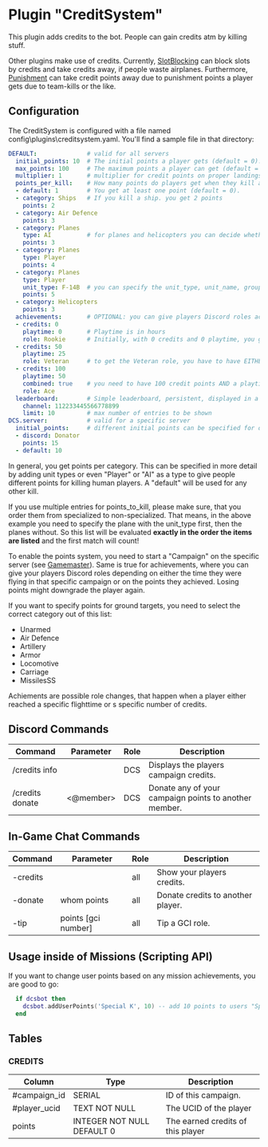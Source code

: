 # Plugin "CreditSystem"
This plugin adds credits to the bot. People can gain credits atm by killing stuff. 

Other plugins make use of credits. Currently, [SlotBlocking](../slotblocking/README.md) can block slots by credits and
take credits away, if people waste airplanes. Furthermore, [Punishment](../punishment/README.md) can take credit points
away due to punishment points a player gets due to team-kills or the like.

## Configuration
The CreditSystem is configured with a file named config\plugins\creditsystem.yaml. You'll find a sample file in that directory:
```yaml
DEFAULT:              # valid for all servers
  initial_points: 10  # The initial points a player gets (default = 0).
  max_points: 100     # The maximum points a player can get (default = unlimited).
  multiplier: 1       # multiplier for credit points on proper landings (if payback is enabled in slotblocking.yaml)
  points_per_kill:    # How many points do players get when they kill another unit?
  - default: 1        # You get at least one point (default = 0).
  - category: Ships   # If you kill a ship. you get 2 points
    points: 2
  - category: Air Defence
    points: 3
  - category: Planes
    type: AI          # for planes and helicopters you can decide whether you killed an AI or a human player
    points: 3
  - category: Planes
    type: Player
    points: 4
  - category: Planes
    type: Player
    unit_type: F-14B  # you can specify the unit_type, unit_name, group_name as another differentiation
    points: 5
  - category: Helicopters
    points: 3
  achievements:       # OPTIONAL: you can give players Discord roles according to their achievements
  - credits: 0
    playtime: 0       # Playtime is in hours
    role: Rookie      # Initially, with 0 credits and 0 playtime, you get the role "Rookie" (has to be in Discord)
  - credits: 50
    playtime: 25
    role: Veteran     # to get the Veteran role, you have to have EITHER 50 credit points OR a playtime of 25 hrs
  - credits: 100
    playtime: 50
    combined: true    # you need to have 100 credit points AND a playtime of more than 50 hrs to get the "Ace" role
    role: Ace
  leaderboard:        # Simple leaderboard, persistent, displayed in a channel of your choice
    channel: 112233445566778899
    limit: 10         # max number of entries to be shown
DCS.server:           # valid for a specific server
  initial_points:     # different initial points can be specified for different Discord roles
  - discord: Donator
    points: 15
  - default: 10
```
In general, you get points per category. This can be specified in more detail by adding unit types or even "Player" or
"AI" as a type to give people different points for killing human players. A "default" will be used for any other kill.

If you use multiple entries for points_to_kill, please make sure, that you order them from specialized to non-specialized.
That means, in the above example you need to specify the plane with the unit_type first, then the planes without.
So this list will be evaluated **exactly in the order the items are listed** and the first match will count! 

To enable the points system, you need to start a "Campaign" on the specific server (see [Gamemaster](../gamemaster/README.md)).
Same is true for achievements, where you can give your players Discord roles depending on either the time they were 
flying in that specific campaign or on the points they achieved. Losing points might downgrade the player again.

If you want to specify points for ground targets, you need to select the correct category out of this list:

* Unarmed
* Air Defence
* Artillery
* Armor
* Locomotive
* Carriage
* MissilesSS

Achiements are possible role changes, that happen when a player either reached a specific flighttime or s specific number
of credits.

## Discord Commands
| Command         | Parameter            | Role | Description                                           |
|-----------------|----------------------|------|-------------------------------------------------------|
| /credits info   |                      | DCS  | Displays the players campaign credits.                |
| /credits donate | <@member> <donation> | DCS  | Donate any of your campaign points to another member. |

## In-Game Chat Commands
| Command  | Parameter           | Role | Description                       |
|----------|---------------------|------|-----------------------------------|
| -credits |                     | all  | Show your players credits.        |
| -donate  | whom points         | all  | Donate credits to another player. |
| -tip     | points [gci number] | all  | Tip a GCI role.                   |

## Usage inside of Missions (Scripting API)
If you want to change user points based on any mission achievements, you are good to go:
```lua
  if dcsbot then
    dcsbot.addUserPoints('Special K', 10) -- add 10 points to users "Special K"'s credits. Points can be negative to take them away.
  end
```

## Tables
### CREDITS
| Column       | Type                       | Description                       |
|--------------|----------------------------|-----------------------------------|
| #campaign_id | SERIAL                     | ID of this campaign.              |
| #player_ucid | TEXT NOT NULL              | The UCID of the player            |
| points       | INTEGER NOT NULL DEFAULT 0 | The earned credits of this player |

